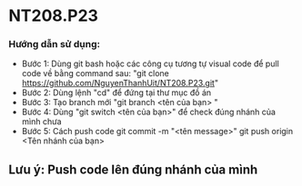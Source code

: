 # NT208.P23
### Hướng dẫn sử dụng:
+ Bước 1: Dùng git bash hoặc các công cụ tương tự visual code để pull code về bằng command sau: "git clone https://github.com/NguyenThanhUit/NT208.P23.git"
+ Bước 2: Dùng lệnh "cd" để đứng tại thư mục đồ án
+ Bước 3: Tạo branch mới "git branch <tên của bạn> "
+ Bước 4: Dùng "git switch <tên của bạn>" để check đúng nhánh của mình chưa
+ Bước 5: Cách push code
   git commit -m "<tên message>"
   git push origin <Tên nhánh của bạn>

## Lưu ý: Push code lên đúng nhánh của mình